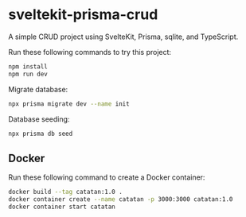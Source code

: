 # sveltekit-prisma-crud

A simple CRUD project using SvelteKit, Prisma, sqlite, and TypeScript.

Run these following commands to try this project:

```bash
npm install
npm run dev
```

Migrate database:

```bash
npx prisma migrate dev --name init
```

Database seeding:

```bash
npx prisma db seed
```

## Docker

Run these following command to create a Docker container:

```bash
docker build --tag catatan:1.0 .
docker container create --name catatan -p 3000:3000 catatan:1.0
docker container start catatan
```